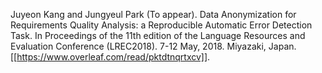 Juyeon Kang and Jungyeul Park (To appear). Data Anonymization for Requirements Quality Analysis: a Reproducible Automatic Error Detection Task.  In Proceedings of the 11th edition of the Language Resources and Evaluation Conference (LREC2018). 7-12 May, 2018. Miyazaki, Japan. [[https://www.overleaf.com/read/pktdtnqrtxcv]].

